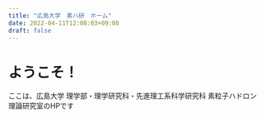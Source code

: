```yaml
---
title: "広島大学　素ハ研　ホーム"
date: 2022-04-11T12:08:03+09:00
draft: false
---
```


# ようこそ！
ここは、広島大学 理学部・理学研究科・先進理工系科学研究科 素粒子ハドロン理論研究室のHPです
